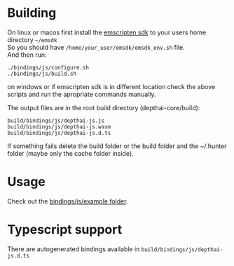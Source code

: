 # Building
On linux or macos first install the [emscripten sdk](https://emscripten.org/docs/getting_started/downloads.html) to your users home directory `~/emsdk`  
So you should have `/home/your_user/emsdk/emsdk_env.sh` file.  
And then run:
```
./bindings/js/configure.sh
./bindings/js/build.sh
```
on windows or if emscripten sdk is in different location check the above scripts and run the apropriate commands manually.  

The output files are in the root build directory (depthai-core/build):
```
build/bindings/js/depthai-js.js
build/bindings/js/depthai-js.wasm
build/bindings/js/depthai-js.d.ts
```
  
If something fails delete the build folder or the build folder and the ~/.hunter folder (maybe only the cache folder inside).

# Usage
Check out the [bindings/js/example folder](example/).

# Typescript support
There are autogenerated bindings available in `build/bindings/js/depthai-js.d.ts`
